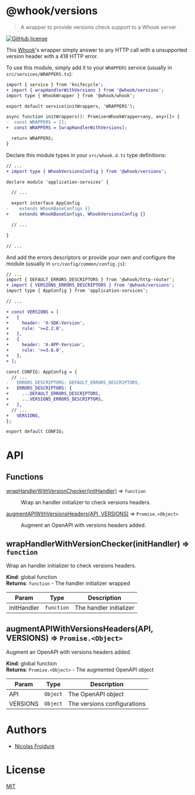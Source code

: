 [//]: # ( )
[//]: # (This file is automatically generated by a `metapak`)
[//]: # (module. Do not change it  except between the)
[//]: # (`content:start/end` flags, your changes would)
[//]: # (be overridden.)
[//]: # ( )
# @whook/versions
> A wrapper to provide versions check support to a Whook server

[![GitHub license](https://img.shields.io/badge/license-MIT-blue.svg)](https://github.com/nfroidure/whook/blob/main/packages/whook-versions/LICENSE)


[//]: # (::contents:start)

This [Whook](https://github.com/nfroidure/whook)'s wrapper simply answer
 to any HTTP call with a unsupported version header with a 418 HTTP error.

To use this module, simply add it to your `WRAPPERS` service
 (usually in `src/services/WRAPPERS.ts`):
```diff
import { service } from 'knifecycle';
+ import { wrapHandlerWithVersions } from '@whook/versions';
import type { WhookWrapper } from '@whook/whook';

export default service(initWrappers, 'WRAPPERS');

async function initWrappers(): Promise<WhookWrapper<any, any>[]> {
-  const WRAPPERS = [];
+  const WRAPPERS = [wrapHandlerWithVersions];

  return WRAPPERS;
}
```

Declare this module types in your `src/whook.d.ts` type
 definitions:
```diff
// ...
+ import type { WhookVersionsConfig } from '@whook/versions';

declare module 'application-services' {

  // ...

  export interface AppConfig
-    extends WhookBaseConfigs {}
+    extends WhookBaseConfigs, WhookVersionsConfig {}

  // ...

}

// ...
```

And add the errors descriptors or provide your
 own and configure the module (usually in
 `src/config/common/config.js`):
```diff
// ...
import { DEFAULT_ERRORS_DESCRIPTORS } from '@whook/http-router';
+ import { VERSIONS_ERRORS_DESCRIPTORS } from '@whook/versions';
import type { AppConfig } from 'application-services';

// ...

+ const VERSIONS = [
+   {
+     header: 'X-SDK-Version',
+     rule: '>=2.2.0',
+   },
+   {
+     header: 'X-APP-Version',
+     rule: '>=3.6.0',
+   },
+ ];

const CONFIG: AppConfig = {
  // ...
-   ERRORS_DESCRIPTORS: DEFAULT_ERRORS_DESCRIPTORS,
+   ERRORS_DESCRIPTORS: {
+     ...DEFAULT_ERRORS_DESCRIPTORS,
+     ...VERSIONS_ERRORS_DESCRIPTORS,
+   },
  // ...
+   VERSIONS,
};

export default CONFIG;
```

[//]: # (::contents:end)

# API
## Functions

<dl>
<dt><a href="#wrapHandlerWithVersionChecker">wrapHandlerWithVersionChecker(initHandler)</a> ⇒ <code>function</code></dt>
<dd><p>Wrap an handler initializer to check versions headers.</p>
</dd>
<dt><a href="#augmentAPIWithVersionsHeaders">augmentAPIWithVersionsHeaders(API, VERSIONS)</a> ⇒ <code>Promise.&lt;Object&gt;</code></dt>
<dd><p>Augment an OpenAPI with versions headers added.</p>
</dd>
</dl>

<a name="wrapHandlerWithVersionChecker"></a>

## wrapHandlerWithVersionChecker(initHandler) ⇒ <code>function</code>
Wrap an handler initializer to check versions headers.

**Kind**: global function  
**Returns**: <code>function</code> - The handler initializer wrapped  

| Param | Type | Description |
| --- | --- | --- |
| initHandler | <code>function</code> | The handler initializer |

<a name="augmentAPIWithVersionsHeaders"></a>

## augmentAPIWithVersionsHeaders(API, VERSIONS) ⇒ <code>Promise.&lt;Object&gt;</code>
Augment an OpenAPI with versions headers added.

**Kind**: global function  
**Returns**: <code>Promise.&lt;Object&gt;</code> - The augmented  OpenAPI object  

| Param | Type | Description |
| --- | --- | --- |
| API | <code>Object</code> | The OpenAPI object |
| VERSIONS | <code>Object</code> | The versions configurations |


# Authors
- [Nicolas Froidure](http://insertafter.com/en/index.html)

# License
[MIT](https://github.com/nfroidure/whook/blob/main/packages/whook-versions/LICENSE)
